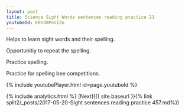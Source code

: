 ```yaml
---
layout: post
title: Science Sight Words sentences reading practice 23
youtubeId: E0hd8PosIZo
---
```

 
 
Helps to learn sight words and their spelling.

Opportunitiy to repeat the spelling. 

Practice spelling. 
 
Practice for spelling bee competitions. 
 
{% include youtubePlayer.html id=page.youtubeId %}
 
 
{% include analytics.html %} 
[Next]({{ site.baseurl }}{% link  split2/_posts/2017-05-20-Sight sentences reading practice 457.md%})
 

